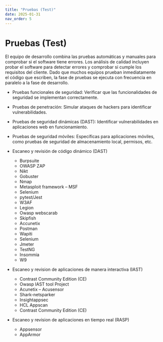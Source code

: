 ```yaml
---
title: "Pruebas (Test)"
date: 2025-01-31
nav_order: 5
---
```

# Pruebas (Test)
El equipo de desarrollo combina las pruebas automáticas y manuales para comprobar si el software tiene errores. Los análisis de calidad incluyen probar el software para detectar errores y comprobar si cumple los requisitos del cliente. Dado que muchos equipos prueban inmediatamente el código que escriben, la fase de pruebas se ejecuta con frecuencia en paralelo a la fase de desarrollo.

- Pruebas funcionales de seguridad: Verificar que las funcionalidades de seguridad se implementan correctamente.
- Pruebas de penetración: Simular ataques de hackers para identificar vulnerabilidades.
- Pruebas de seguridad dinámicas (DAST): Identificar vulnerabilidades en aplicaciones web en funcionamiento.
- Pruebas de seguridad móviles: Específicas para aplicaciones móviles, como pruebas de seguridad de almacenamiento local, permisos, etc.

-	Escaneo y revisión de código dinámico (DAST)


    -	Burpsuite
    -	OWASP ZAP
    -	Nikt
    -	Gobuster
    -	Nmap
    -	Metasploit  framework – MSF
    -	Selenium
    -	pytest/Jest
    -	W3AF
    -	Legion
    -	Owasp webscarab
    -	Skipfish
    -	Accunetix
    -	Postman
    -	Wapiti
    -	Selenium
    -	Jmeter
    -	TestNG
    -	Insommia
    -   W9

-	Escaneo y revision de aplicaciones de manera interactiva (IAST)
    -	Contrast Community Edition (CE)
    -	Owasp IAST tool Project
    -	Acunetix – Acusensor
    -	Shark-netsparker
    -	Insightappsec
    -	HCL Appscan
    -	Contrast Community Edition (CE)

-	Escaneo y revision de aplicaciones en tiempo real (RASP)
    -	Appsensor
    -	AppArmor

